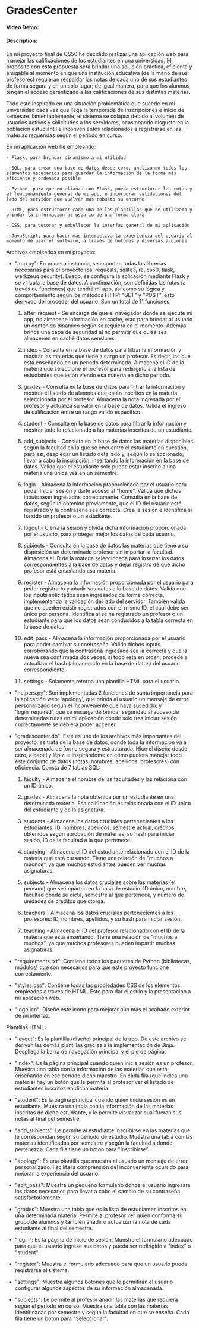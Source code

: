 # GradesCenter
#### Video Demo:  <URL HERE>
#### Description:

En mi proyecto final de CS50 he decidido realizar una aplicación web para manejar las calificaciones de los estudiantes en una universidad. Mi propósito con esta propuesta será brindar una solución práctica, eficiente y amigable al momento en que una institución educativa (de la mano de sus profesores) requieran respaldar las notas de cada uno de sus estudiantes de forma segura y en un solo lugar; de igual manera, para que los alumnos tengan el acceso garantizado a las calificaciones de sus distintas materias. 

Todo esto inspirado en una situación problemática que sucede en mi universidad cada vez que llega la temporada de inscripciones e inicio de semestre: lamentablemente, el sistema se colapsa debido al volumen de usuarios activos y solicitudes a los servidores, ocasionando disgusto en la población estudiantil e inconvenientes relacionados a registrarse en las materias requeridas según el período en curso.


En mi aplicación web he empleando:

    - Flask, para brindar dinamismo a mi utilidad

    - SQL, para crear una base de datos desde cero, analizando todos los elementos necesarios para guardar la información de la forma más eficiente y ordenada posible

    - Python, para que en alianza con Flask, pueda estructurar las rutas y el funcionamiento general de mi app, e incorporar validaciones del lado del servidor que vuelvan más robusto su entorno

    - HTML, para estructurar cada una de las plantillas que he utilizado y brindar la información al usuario de una forma clara

    - CSS, para decorar y embellecer la interfaz general de mi aplicación

    - JavaScript, para hacer más interactiva la experiencia del usuario al momento de usar el software, a través de botones y diversas acciones


Archivos empleados en mi proyecto:

- "app.py": En primera instancia, se importan todas las librerías necesarias para el proyecto (os, requests, sqlite3, re, cs50, flask, werkzeug.security). Luego, se configura la aplicación mediante Flask y se vincula la base de datos. A continuación, son definidas las rutas (a través de funciones) que tendrá mi app, así como su lógica y comportamiento según los métodos HTTP: "GET" y "POST", esto derivado del proceder del usuario.
Son un total de 11 funciones:
    1. after_request - Se encarga de que el navegador donde se ejecute mi app, no almacene información en caché, esto para brindar al usuario un contenido dinámico según se requiera en el momento. Además brinda una capa de seguridad al no permitir que quizá sea almacenen en caché datos sensibles.

    2. index - Consulta en la base de datos para filtrar la información y mostrar las materias que tiene a cargo un profesor. Es decir, las que está enseñando en un período determinado. Almacena el ID de la materia que seleccione el profesor para redirigirlo a la lista de estudiantes que están viendo esa materia en dicho periodo.

    3. grades - Consulta en la base de datos para filtrar la información y mostrar el listado de alumnos que están inscritos en la materia seleccionada por el profesor. Almacena la nota ingresada por el profesor y actualiza su valor en la base de datos. Valida el ingreso de calificación entre un rango válido específico.

    4. student - Consulta en la base de datos para filtrar la información y mostrar todo lo relacionado a las materias inscritas de un estudiante. 

    5. add_subjects - Consulta en la base de datos las materias disponibles según la facultad en la que se encuentre el estudiante en cuestión, para así, desplegar un listado detallado y, según lo seleccionado, llevar a cabo la inscripción: insertando la información en la base de datos. Valida que el estudiante solo puede estar inscrito a una materia una única vez en un semestre.

    6. login - Almacena la información proporcionada por el usuario para poder iniciar sesión y darle acceso al "home". Valida que dichos inputs sean ingresados correctamente. Consulta en la base de datos, según lo obtenido previamente, que el ID del usuario esté registrado y la contraseña sea correcta. Crea la sesión e identifica si ha sido un profesor o un estudiante.

    7. logout - Cierra la sesión y olvida dicha información proporcionada por el usuario, para proteger mejor los datos de cada usuario.

    8. subjects - Consulta en la base de datos las materias que tiene a su disposición un determinado profesor sin importar la facultad. Almacena el ID de la materia seleccionada para insertar los datos correspondientes a la base de datos y dejar registro de que dicho profesor está enseñando esa materia.

    9. register - Almacena la información proporcionada por el usuario para poder registrarlo y añadir sus datos a la base de datos. Valida que los inputs solicitados sean ingresados de forma correcta, implementando la validación del lado del servidor. También valida que no pueden existir registrados con el mismo ID, el cual debe ser único por persona. Identifica si se ha registrado un profesor o un estudiante para que los datos sean conducidos a la tabla correcta en la base de datos.

    10. edit_pass - Almacena la información proporcionada por el usuario para poder cambiar su contraseña. Valida dichos inputs corroborando que la contraseña ingresada sea la correcta y que la nueva sea confirmada dos veces; si todo está en orden, procede a actualizar el hash (almacenado en la base de datos) del usuario correspondiente.

    11. settings - Solamente retorna una plantilla HTML para el usuario.

- "helpers.py": Son implementadas 2 funciones de suma importancia para la aplicación web: 'apology', que brinda al usuario un mensaje de error personalizado según el inconveniente que haya sucedido; y 'login_required', que se encarga de brindar seguridad al acceso de determinadas rutas en mi aplicación donde sólo tras iniciar sesión correctamente se debiera poder acceder.

- "gradescenter.db": Este es uno de los archivos más importantes del proyecto: se trata de la base de datos, donde toda la información va a ser almacenada de forma segura y estructurada. Hice el diseño desde cero, a papel y lápiz, e inspirándome en cómo pudiera manejar todo este conjunto de datos (notas, nombres, apellidos, profesores) con eficiencia. Consta de 7 tablas SQL:
    1. faculty - Almacena el nombre de las facultades y las relaciona con un ID único.

    2. grades - Almacena la nota obtenida por un estudiante en una determinada materia. Esa calificación es relacionada con el ID único del estudiante y de la asignatura.

    3. students - Almacena los datos cruciales pertenecientes a los estudiantes: ID, nombres, apellidos, semestre actual, créditos obtenidos según aprobación de materias, su hash para iniciar sesión, ID de la facultad a la que pertenece.

    4. studying - Almacena el ID del estudiante relacionado con el ID de la materia que está cursando. Tiene una relación de "muchos a muchos", ya que muchos estudiantes pueden ver muchas asignaturas.

    5. subjects - Almacena los datos cruciales sobre las materias (el pensum) que se imparten en la casa de estudio: ID único, nombre, facultad donde se dicta, semestre al que pertenece, y número de unidades de créditos que otorga.

    6. teachers - Almacena los datos cruciales pertenecientes a los profesores: ID, nombres, apellidos, y su hash para iniciar sesión.

    7. teaching - Almacena el ID del profesor relacionado con el ID de la materia que está enseñando. Tiene una relación de "muchos a muchos", ya que muchos profesores pueden impartir muchas asignaturas.

- "requirements.txt": Contiene todos los paquetes de Python (bibliotecas, módulos) que son necesarios para que este proyecto funcione correctamente.

- "styles.css": Contiene todas las propiedades CSS de los elementos empleados a través de HTML. Esto para dar el estilo y la presentación a mi aplicación web.

- "logo.ico": Diseñé este icono para mejorar aún más el acabado exterior de mi interfaz.

Plantillas HTML:
- "layout": Es la plantilla (diseño) principal de la app. De este archivo se derivan las demás plantillas gracias a la implementación de Jinja. Despliega la barra de navegación principal y el pie de página.

- "index": Es la página principal cuando quien inicia sesión es un profesor. Muestra una tabla con la información de las materias que esta enseñando en ese período dicho maestro. En cada fila (que indica una materia) hay un botón que le permite al profesor ver el listado de estudiantes inscritos en dicha materia.

- "student": Es la página principal cuando quien inicia sesión es un estudiante. Muestra una tabla con la información de las materias inscritas de dicho estudiante, y le permite visualizar cual fueron sus notas al final del semestre.

- "add_subjects": Le permite al estudiante inscribirse en las materias que le correspondan según su período de estudio. Muestra una tabla con las materias identificadas por semestre y según la facultad a donde pertenezca. Cada fila tiene un boton para "inscribirse".

- "apology": Es una plantilla que muestra al usuario un mensaje de error personalizado. Facilita la comprensión del inconveniente ocurrido para mejorar la experiencia del usuario.

- "edit_pass": Muestra un pequeño formulario donde el usuario ingresará los datos necesarios para llevar a cabo el cambio de su contraseña satisfactoriamente.

- "grades": Muestra una tabla que es la lista de estudiantes inscritos en una determinada materia. Permite al profesor ver quien conforma su grupo de alumnos y también añadir o actualizar la nota de cada estudiante al final del semestre.

- "login": Es la página de inicio de sesión. Muestra el formulario adecuado para que el usuario ingrese sus datos y pueda ser redirigido a "index" o "student".

- "register": Muestra el formulario adecuado para que un usuario pueda registrarse al sistema. 

- "settings": Muestra algunos botones que le permitirán al usuario configurar algunos aspectos de su información almacenada.

- "subjects": Le permite al profesor añadir las materias que requiera según el período en curso. Muestra una tabla con las materias identificadas por semestre y según la facultad en que se enseña. Cada fila tiene un boton para "Seleccionar".
